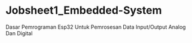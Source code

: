 # Jobsheet1_Embedded-System
Dasar Pemrograman Esp32 Untuk Pemrosesan Data Input/Output Analog Dan Digital
